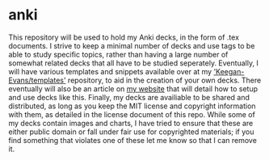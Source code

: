# anki
This repository will be used to hold my Anki decks, in the form of .tex documents. I strive to keep a minimal number of decks and use tags to be able to study specific topics, rather than having a large number of somewhat related decks that all have to be studied seperately. Eventually, I will have various templates and snippets available over at my ['Keegan-Evans/templates'](https://github.com/Keegan-Evans/templates) repository, to aid in the creation of your own decks. There eventually will also be an article on [my website](keeganevans.com) that will detail how to setup and use decks like this. Finally, my decks are availiable to be shared and distributed, as long as you keep the MIT license and copyright information with them, as detailed in the license document of this repo. While some of my decks contain images and charts, I have tried to ensure that these are either public domain or fall under fair use for copyrighted materials; if you find something that violates one of these let me know so that I can remove it.
